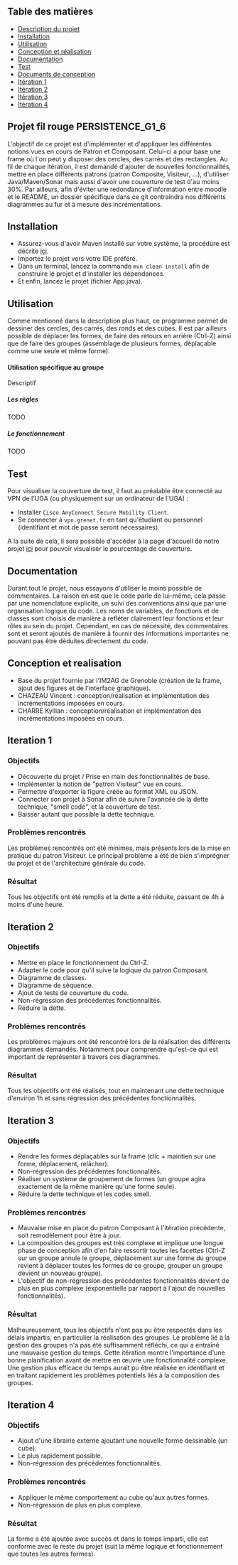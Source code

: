 ## Table des matières
- [Description du projet](#projet-fil-rouge-persistence_g1_6)
- [Installation](#installation)
- [Utilisation](#utilisation)
- [Conception et réalisation](#Conception-et-realisation)
- [Documentation](#documentation)
- [Test](#test)
- [Documents de conception](./DIAGRAMME/)
- [Itération 1](#iteration-1)
- [Itération 2](#iteration-2)
- [Itération 3](#iteration-3)
- [Itération 4](#iteration-4)

  
## Projet fil rouge PERSISTENCE_G1_6

L'objectif de ce projet est d'implémenter et d'appliquer les différentes notions vues en cours de Patron et Composant. Celui-ci a pour base une frame où l'on peut y disposer des cercles, des carrés et des rectangles. Au fil de chaque itération, il est demandé d'ajouter de nouvelles fonctionnalités, mettre en place différents patrons (patron Composite, Visiteur, ...), d'utiliser Java/Maven/Sonar mais aussi d'avoir une couverture de test d'au moins 30%. Par ailleurs, afin d'éviter une redondance d'information entre moodle et le README, un dossier spécifique dans ce git contraindra nos différents diagrammes au fur et à mesure des incrémentations.


## Installation
- Assurez-vous d'avoir Maven installé sur votre système, la procédure est décrite [ici](https://maven.apache.org/install.html).
- Importez le projet vers votre IDE préféré.
- Dans un terminal, lancez la commande `mvn clean install` afin de construire le projet et d'installer les dépendances.
- Et enfin, lancez le projet (fichier App.java).


## Utilisation
Comme mentionné dans la description plus haut, ce programme permet de dessiner des cercles, des carrés, des ronds et des cubes. Il est par ailleurs possible de déplacer les formes, de faire des retours en arrière (Ctrl-Z) ainsi que de faire des groupes (assemblage de plusieurs formes, déplaçable comme une seule et même forme).

#### Utilisation spécifique au groupe
Descriptif 
##### Les règles 
TODO

##### Le fonctionnement
TODO



## Test
Pour visualiser la couverture de test, il faut au préalable être connecté au VPN de l'UGA (ou physiquement sur un ordinateur de l'UGA) :
- Installer `Cisco AnyConnect Secure Mobility Client`.
- Se connecter à `vpn.grenet.fr` en tant qu'étudiant ou personnel (identifiant et mot de passe seront nécessaires).

A la suite de cela, il sera possible d'accéder à la page d'accueil de notre projet [ici](http://im2ag-sonar.u-ga.fr:9000/dashboard?id=fr.uga.miage.m1%3APersistence_g1_6) pour pouvoir visualiser le pourcentage de couverture.


## Documentation
Durant tout le projet, nous essayons d'utiliser le moins possible de commentaires. La raison en est que le code parle de lui-même, cela passe par une nomenclature explicite, un suivi des conventions ainsi que par une organisation logique du code. Les noms de variables, de fonctions et de classes sont choisis de manière à refléter clairement leur fonctions et leur rôles au sein du projet. Cependant, en cas de nécessité, des commentaires sont et seront ajoutés de manière à fournir des informations importantes ne pouvant pas être déduites directement du code.


## Conception et realisation
- Base du projet fournie par l'IM2AG de Grenoble (création de la frame, ajout des figures et de l'interface graphique).
- CHAZEAU Vincent : conception/réalisation et implémentation des incrémentations imposées en cours.
- CHARRE Kyllian : conception/réalisation et implémentation des incrémentations imposées en cours.



## Iteration 1

### Objectifs

- Découverte du projet / Prise en main des fonctionnalités de base.
- Implémenter la notion de "patron Visiteur" vue en cours.
- Permettre d'exporter la figure créée au format XML ou JSON.
- Connecter son projet à Sonar afin de suivre l'avancée de la dette technique, "smell code", et la couverture de test.
- Baisser autant que possible la dette technique.

### Problèmes rencontrés

Les problèmes rencontrés ont été minimes, mais présents lors de la mise en pratique du patron Visiteur. Le principal problème a été de bien s'imprégner du projet et de l'architecture générale du code.

### Résultat

Tous les objectifs ont été remplis et la dette a été réduite, passant de 4h à moins d'une heure.




## Iteration 2

### Objectifs

- Mettre en place le fonctionnement du Ctrl-Z.
- Adapter le code pour qu'il suive la logique du patron Composant.
- Diagramme de classes.
- Diagramme de séquence.
- Ajout de tests de couverture du code.
- Non-régression des précédentes fonctionnalités.
- Réduire la dette.

### Problèmes rencontrés

Les problèmes majeurs ont été rencontré lors de la réalisation des différents diagrammes demandés. Notamment pour comprendre qu'est-ce qui est important de représenter à travers ces diagrammes.

### Résultat

Tous les objectifs ont été réalisés, tout en maintenant une dette technique d'environ 1h et sans régression des précédentes fonctionnalités.




## Iteration 3

### Objectifs

- Rendre les formes déplaçables sur la frame (clic + maintien sur une forme, déplacement, relâcher).
- Non-régression des précédentes fonctionnalités.
- Réaliser un système de groupement de formes (un groupe agira exactement de la même manière qu'une forme seule).
- Réduire la dette technique et les codes smell.

### Problèmes rencontrés

- Mauvaise mise en place du patron Composant à l'itération précédente, soit remodèlement pour être à jour.
- La composition des groupes est très complexe et implique une longue phase de conception afin d'en faire ressortir toutes les facettes (Ctrl-Z sur un groupe annule le groupe, déplacement sur une forme du groupe revient à déplacer toutes les formes de ce groupe, grouper un groupe devient un nouveau groupe).
- L'objectif de non-régression des précédentes fonctionnalités devient de plus en plus complexe (exponentielle par rapport à l'ajout de nouvelles fonctionnalités).


### Résultat

Malheureusement, tous les objectifs n'ont pas pu être respectés dans les délais impartis, en particulier la réalisation des groupes. Le problème lié à la gestion des groupes n'a pas été suffisamment réfléchi, ce qui a entraîné une mauvaise gestion du temps. Cette itération montre l'importance d'une bonne planification avant de mettre en œuvre une fonctionnalité complexe. Une gestion plus efficace du temps aurait pu être réalisée en identifiant et en traitant rapidement les problèmes potentiels liés à la composition des groupes.



## Iteration 4

### Objectifs

- Ajout d'une librairie externe ajoutant une nouvelle forme dessinable (un cube).
- Le plus rapidement possible.
- Non-régression des précédentes fonctionnalités.

### Problèmes rencontrés

- Appliquer le même comportement au cube qu'aux autres formes.
- Non-régression de plus en plus complexe.

### Résultat

La forme a été ajoutée avec succès et dans le temps imparti, elle est conforme avec le reste du projet (suit la même logique et fonctionnement que toutes les autres formes).
